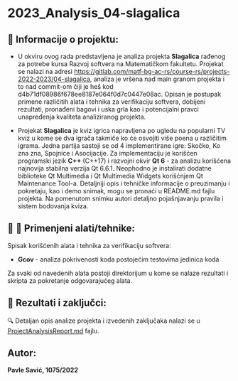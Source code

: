 # 2023_Analysis_04-slagalica

## :memo:  Informacije o projektu:

* U okviru ovog rada predstavljena je analiza projekta <b>Slagalica</b> rađenog za potrebe kursa Razvoj softvera na Matematičkom fakultetu. Projekat se nalazi na adresi https://gitlab.com/matf-bg-ac-rs/course-rs/projects-2022-2023/04-slagalica, 
analiza je vršena nad main granom projekta i to nad commit-om čiji je heš kod d4b71df08986f678ee8187e064f0d7c0447e08ac. Opisan je postupak primene različitih alata i tehnika za verifikaciju softvera, dobijeni rezultati, pronađeni bagovi i uska grla kao i potencijalni pravci unapređenja kvaliteta analiziranog projekta.

* Projekat <b>Slagalica</b> je kviz igrica napravljena po ugledu na popularni TV kviz u kome se dva igrača takmiče ko će osvojiti više poena u različitim igrama. Jedna partija sastoji se od 4 implementirane igre: Skočko, Ko zna zna, Spojnice i Asocijacije. Za implementaciju je korišćen programski jezik <b>C++</b> (C++17) i razvojni okvir <b>Qt 6</b> - za analizu korišćena najnovija stabilna verzija Qt 6.6.1. Neophodno je instalirati dodatne biblioteke Qt Multimedia i Qt Multimedia Widgets korišćnjem Qt Maintenance Tool-a. Detaljniji opis i tehničke informacije o preuzimanju i pokretaju, kao i demo snimak, mogu se pronaći u README.md fajlu projekta. Na pomenutom snimku autori detaljno pojašnjavanju pravila i sistem bodovanja kviza.    


## :hammer: :wrench: Primenjeni alati/tehnike:
Spisak korišćenih alata i tehnika za verifikaciju softvera:
  * <b>Gcov</b> - analiza pokrivenosti koda postojećim testovima jedinica koda
  
Za svaki od navedenih alata postoji direktorijum u kome se nalaze rezultati i skripta za pokretanje odgovarajućeg alata. 

## :memo: Rezultati i zaključci:

:mag: Detaljan opis analize projekta i izvedenih zaključaka nalazi se u [ProjectAnalysisReport.md](https://github.com/MATF-Software-Verification/2023_Analysis_04-slagalica/blob/main/ProjectAnalysisReport.md) fajlu.

##  Autor:
<b>Pavle Savić, 1075/2022</b>
